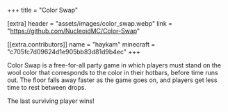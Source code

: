 +++
title = "Color Swap"

[extra]
header = "assets/images/color_swap.webp"
link = "https://github.com/NucleoidMC/Color-Swap"

[[extra.contributors]]
name = "haykam"
minecraft = "c705fc7d09624d1e905bb83d81d9b4ec"
+++

Color Swap is a free-for-all party game in which players must stand on the wool color that corresponds to the color in their hotbars, before time runs out. The floor falls away faster as the game goes on, and players get less time to rest between drops. 

The last surviving player wins!
